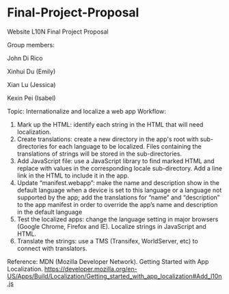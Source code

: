 # Final-Project-Proposal
Website L10N Final Project Proposal

Group members:

John Di Rico

Xinhui Du (Emily)

Xian Lu (Jessica)

Kexin Pei (Isabel)

Topic:
Internationalize and localize a web app
Workflow:

1. Mark up the HTML: identify each string in the HTML that will need localization.
2. Create translations: create a new directory in the app's root with sub-directories for each language to be localized. Files containing the translations of strings will be stored in the sub-directories. 
3. Add JavaScript file: use a JavaScript library to find marked HTML and replace with
values in the corresponding locale sub-directory. Add a line link in the HTML to include it in the app.
4. Update “manifest.webapp”:  make the name and description show in the default language when a device is set to this language or a language not supported by the app; add the translations for “name” and “description” to the app manifest in order to override the app’s name and description in the default language
5. Test the localized apps: change the language setting in major browsers (Google Chrome, Firefox and IE).
Localize strings in JavaScript and HTML.
6. Translate the strings: use a TMS (Transifex, WorldServer, etc) to connect with translators.

Reference:
MDN (Mozilla Developer Network). Getting Started with App Localization. https://developer.mozilla.org/en-US/Apps/Build/Localization/Getting_started_with_app_localization#Add_l10n.js
